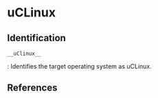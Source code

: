 # uCLinux

## Identification

`__uClinux__`

:   Identifies the target operating system as uCLinux.

## References

<!---
#define TARGET_OS_CPP_BUILTINS()				\
  do								\
    {								\
      GNU_USER_TARGET_OS_CPP_BUILTINS ();			\
      builtin_define ("__uClinux__");				\
    }								\
  while (0)
--->